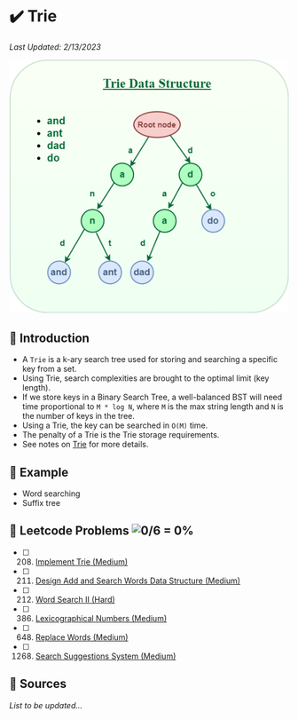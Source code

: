 # :heavy_check_mark: Trie
*Last Updated: 2/13/2023*

![Image of a trie](../images/patterns/trie/trie.png)

## :round_pushpin: Introduction
- A `Trie` is a k-ary search tree used for storing and searching a specific key from a set.
- Using Trie, search complexities are brought to the optimal limit (key length).
- If we store keys in a Binary Search Tree, a well-balanced BST will need time proportional to `M * log N`, where `M` is the max string length and `N` is the number of keys in the tree.
- Using a Trie, the key can be searched in `O(M)` time.
- The penalty of a Trie is the Trie storage requirements.
- See notes on [Trie](../data-structures/non-linear/tree/trie.md) for more details.

## :round_pushpin: Example
- Word searching
- Suffix tree

## :round_pushpin: Leetcode Problems ![0/6 = 0%](https://progress-bar.dev/0)

- [ ] 208. [Implement Trie (Medium)](https://leetcode.com/problems/implement-trie-prefix-tree/)
- [ ] 211. [Design Add and Search Words Data Structure (Medium)](https://leetcode.com/problems/design-add-and-search-words-data-structure/)
- [ ] 212. [Word Search II (Hard)](https://leetcode.com/problems/word-search-ii/)
- [ ] 386. [Lexicographical Numbers (Medium)](https://leetcode.com/problems/lexicographical-numbers/)
- [ ] 648. [Replace Words (Medium)](https://leetcode.com/problems/replace-words/)
- [ ] 1268. [Search Suggestions System (Medium)](https://leetcode.com/problems/search-suggestions-system/)

## :round_pushpin: Sources
*List to be updated...*
